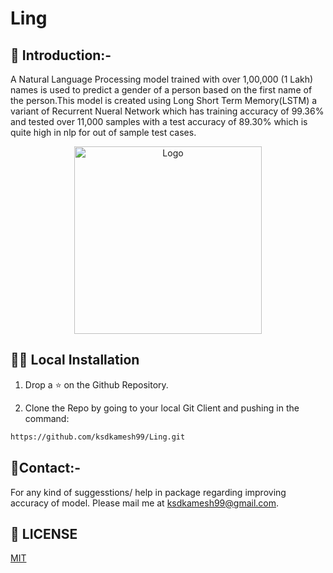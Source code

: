 # Ling

## 📌 Introduction:-

A Natural Language Processing model trained with over 1,00,000 (1 Lakh) names is used to predict a gender of a person based on the first name of the person.This model is created using Long Short Term Memory(LSTM) a variant of Recurrent Nueral Network which has training accuracy of 99.36% and tested over 11,000 samples with a test accuracy of 89.30% which is quite high in nlp for out of sample test cases.


<p align="center">
  <a href="https://github.com/ksdkamesh99/Ling">
    <img src="https://upload.wikimedia.org/wikipedia/commons/thumb/e/e1/Combotrans.svg/1200px-Combotrans.svg.png" alt="Logo" width="300px" height="300px">
  </a>
</p>

## 🏃‍♂️ Local Installation
1. Drop a ⭐ on the Github Repository.  


2. Clone the Repo by going to your local Git Client and pushing in the command: 

```sh
https://github.com/ksdkamesh99/Ling.git
```





## 📧Contact:-
For any kind of suggesstions/ help in package regarding improving accuracy of model. Please mail me at ksdkamesh99@gmail.com.


## 📜 LICENSE
[MIT](https://github.com/ksdkamesh99/Ling/blob/master/LICENSE)
